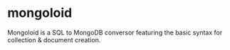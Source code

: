 # mongoloid
Mongoloid is a SQL to MongoDB conversor featuring the basic syntax for collection &amp; document creation.
